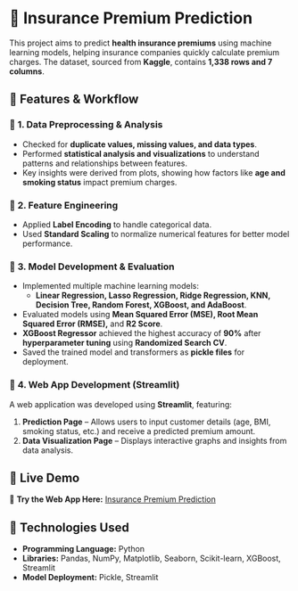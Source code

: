 # 🏥 Insurance Premium Prediction  

This project aims to predict **health insurance premiums** using machine learning models, helping insurance companies quickly calculate premium charges. The dataset, sourced from **Kaggle**, contains **1,338 rows and 7 columns**.  

## 📌 Features & Workflow  

### 🔹 **1. Data Preprocessing & Analysis**  
- Checked for **duplicate values, missing values, and data types**.  
- Performed **statistical analysis and visualizations** to understand patterns and relationships between features.  
- Key insights were derived from plots, showing how factors like **age and smoking status** impact premium charges.  

### 🔹 **2. Feature Engineering**  
- Applied **Label Encoding** to handle categorical data.  
- Used **Standard Scaling** to normalize numerical features for better model performance.  

### 🔹 **3. Model Development & Evaluation**  
- Implemented multiple machine learning models:  
  - **Linear Regression, Lasso Regression, Ridge Regression, KNN, Decision Tree, Random Forest, XGBoost, and AdaBoost**.  
- Evaluated models using **Mean Squared Error (MSE), Root Mean Squared Error (RMSE),** and **R2 Score**.  
- **XGBoost Regressor** achieved the highest accuracy of **90%** after **hyperparameter tuning** using **Randomized Search CV**.  
- Saved the trained model and transformers as **pickle files** for deployment.  

### 🔹 **4. Web App Development (Streamlit)**  
A web application was developed using **Streamlit**, featuring:  
1. **Prediction Page** – Allows users to input customer details (age, BMI, smoking status, etc.) and receive a predicted premium amount.  
2. **Data Visualization Page** – Displays interactive graphs and insights from data analysis.  

## 🚀 **Live Demo**  
🔗 **Try the Web App Here:** [Insurance Premium Prediction](https://insurance-premium-prediction-kmz7swihxjrnnkbdm3igvn.streamlit.app/)  

## 📂 **Technologies Used**  
- **Programming Language:** Python  
- **Libraries:** Pandas, NumPy, Matplotlib, Seaborn, Scikit-learn, XGBoost, Streamlit  
- **Model Deployment:** Pickle, Streamlit 

